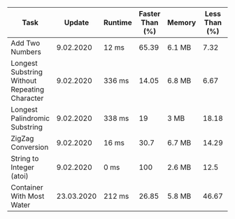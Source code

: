 <table>
	<thead>
		<tr>
			<th>Task</th>
			<th>Update</th>
			<th>Runtime</th>
			<th>Faster Than (%)</th>
			<th>Memory</th>
			<th>Less Than (%)</th>
			<th>Language</th>
		</tr>
	</thead>
	<tbody>
		<tr>
			<td> Add Two Numbers </td>
			<td> 9.02.2020 </td>
			<td> 12 ms </td>
			<td> 65.39 </td>
			<td> 6.1 MB </td>
			<td> 7.32 </td>
			<td> golang </td>
		</tr>
		<tr>
			<td> Longest Substring Without Repeating Character </td>
			<td> 9.02.2020 </td>
			<td> 336 ms </td>
			<td> 14.05 </td>
			<td> 6.8 MB </td>
			<td> 6.67 </td>
			<td> golang </td>
		</tr>
		<tr>
			<td> Longest Palindromic Substring </td>
			<td> 9.02.2020 </td>
			<td> 338 ms </td>
			<td> 19 </td>
			<td> 3 MB </td>
			<td> 18.18 </td>
			<td> golang </td>
		</tr>
		<tr>
			<td> ZigZag Conversion </td>
			<td> 9.02.2020 </td>
			<td> 16 ms </td>
			<td> 30.7 </td>
			<td> 6.7 MB </td>
			<td> 14.29 </td>
			<td> golang </td>
		</tr>
		<tr>
			<td> String to Integer (atoi) </td>
			<td> 9.02.2020 </td>
			<td> 0 ms </td>
			<td> 100 </td>
			<td> 2.6 MB </td>
			<td> 12.5 </td>
			<td> golang </td>
		</tr>
        <tr>
            <td> Container With Most Water </td>
            <td> 23.03.2020 </td>
            <td> 212 ms </td>
            <td> 26.85 </td>
            <td> 5.8 MB </td>
            <td> 46.67 </td>
            <td> golang </td>
        </tr>
	</tbody>
</table>
